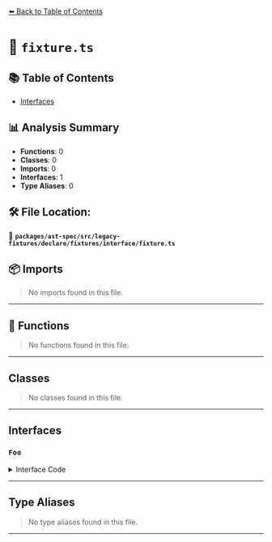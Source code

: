 [⬅️ Back to Table of Contents](../../../../../../../index.md)

# 📄 `fixture.ts`

## 📚 Table of Contents

- [Interfaces](#interfaces)

## 📊 Analysis Summary

- **Functions**: 0
- **Classes**: 0
- **Imports**: 0
- **Interfaces**: 1
- **Type Aliases**: 0

## 🛠️ File Location:
📂 **`packages/ast-spec/src/legacy-fixtures/declare/fixtures/interface/fixture.ts`**

## 📦 Imports

> No imports found in this file.


---

## 🔧 Functions

> No functions found in this file.


---

## Classes

> No classes found in this file.


---

## Interfaces

### `Foo`

<details><summary>Interface Code</summary>

```ts
declare interface Foo {}
```
</details>


---

## Type Aliases

> No type aliases found in this file.


---